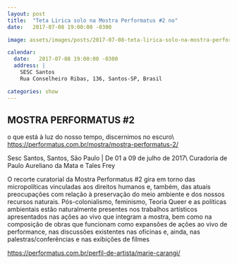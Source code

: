 ```yaml
---
layout: post
title:  "Teta Lirica solo na Mostra Performatus #2 no"
date:   2017-07-08 19:00:00 -0300

image: assets/images/posts/2017-07-08-teta-lirica-solo-na-mostra-performatus-2-no-sesc-santos/flyer.jpg

calendar:
  date:   2017-07-08 19:00:00 -0300
  address: |
    SESC Santos
    Rua Conselheiro Ribas, 136, Santos-SP, Brasil

categories: show
---
```


MOSTRA PERFORMATUS #2
---------------------

o que está à luz do nosso tempo, discernimos no escuro\\
<https://performatus.com.br/mostra/mostra-performatus-2/>

Sesc Santos, Santos, São Paulo | De 01 a 09 de julho de 2017\\
Curadoria de Paulo Aureliano da Mata e Tales Frey

O recorte curatorial da Mostra Performatus #2 gira em torno das micropolíticas
vinculadas aos direitos humanos e, também, das atuais preocupações com relação
à preservação do meio ambiente e dos nossos recursos naturais.
Pós-colonialismo, feminismo, Teoria Queer e as políticas ambientais estão
naturalmente presentes nos trabalhos artísticos apresentados nas ações ao vivo
que integram a mostra, bem como na composição de obras que funcionam como
expansões de ações ao vivo de performance, nas discussões existentes nas
oficinas e, ainda, nas palestras/conferências e nas exibições de filmes

<https://performatus.com.br/perfil-de-artista/marie-carangi/>
